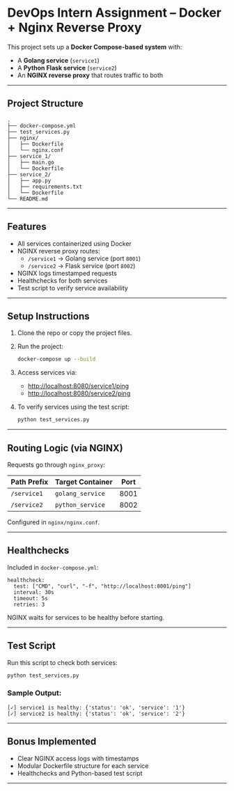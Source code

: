# DevOps Intern Assignment – Docker + Nginx Reverse Proxy

This project sets up a **Docker Compose-based system** with:

- A **Golang service** (`service1`)
- A **Python Flask service** (`service2`)
- An **NGINX reverse proxy** that routes traffic to both

---

## Project Structure

```
.
├── docker-compose.yml
├── test_services.py
├── nginx/
│   ├── Dockerfile
│   └── nginx.conf
├── service_1/
│   ├── main.go
│   └── Dockerfile
├── service_2/
│   ├── app.py
│   ├── requirements.txt
│   └── Dockerfile
└── README.md
```

---

## Features

- All services containerized using Docker
- NGINX reverse proxy routes:
  - `/service1` → Golang service (port `8001`)
  - `/service2` → Flask service (port `8002`)
- NGINX logs timestamped requests
- Healthchecks for both services
- Test script to verify service availability

---

## Setup Instructions

1. Clone the repo or copy the project files.

2. Run the project:
   ```bash
   docker-compose up --build
   ```

3. Access services via:
   - [http://localhost:8080/service1/ping](http://localhost:8080/service1/ping)
   - [http://localhost:8080/service2/ping](http://localhost:8080/service2/ping)

4. To verify services using the test script:
   ```bash
   python test_services.py
   ```

---

## Routing Logic (via NGINX)

Requests go through `nginx_proxy`:

| Path Prefix        | Target Container       | Port |
|--------------------|------------------------|------|
| `/service1`        | `golang_service`       | 8001 |
| `/service2`        | `python_service`       | 8002 |

Configured in `nginx/nginx.conf`.

---

## Healthchecks

Included in `docker-compose.yml`:

```yal
healthcheck:
  test: ["CMD", "curl", "-f", "http://localhost:8001/ping"]
  interval: 30s
  timeout: 5s
  retries: 3
```

NGINX waits for services to be healthy before starting.

---

## Test Script

Run this script to check both services:

```bash
python test_services.py
```

### Sample Output:

```
[✓] service1 is healthy: {'status': 'ok', 'service': '1'}
[✓] service2 is healthy: {'status': 'ok', 'service': '2'}
```

---

## Bonus Implemented

- Clear NGINX access logs with timestamps
- Modular Dockerfile structure for each service
- Healthchecks and Python-based test script

---


